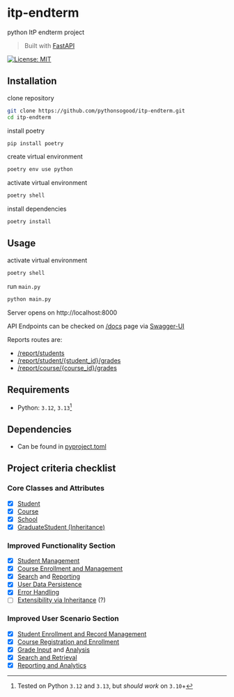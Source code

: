# itp-endterm

python ItP endterm project

> Built with [FastAPI](https://github.com/fastapi)

[![License: MIT](https://img.shields.io/badge/License-MIT-green.svg)](https://opensource.org/license/mit/)


## Installation

clone repository

```sh
git clone https://github.com/pythonsogood/itp-endterm.git
cd itp-endterm
```

install poetry
```sh
pip install poetry
```

create virtual environment

```sh
poetry env use python
```

activate virtual environment

```sh
poetry shell
```

install dependencies

```sh
poetry install
```

## Usage

activate virtual environment

```sh
poetry shell
```

run `main.py`

```sh
python main.py
```

Server opens on http://localhost:8000

API Endpoints can be checked on [/docs](http://localhost:8000/docs) page via [Swagger-UI](https://github.com/swagger-api/swagger-ui)

Reports routes are:
* [/report/students](http://localhost:8000/report/students)
* [/report/student/{student_id}/grades](http://localhost:8000/report/student/{student_id}/grades)
* [/report/course/{course_id}/grades](http://localhost:8000/report/course/{course_id}/grades)

## Requirements

* Python: `3.12`, `3.13`[^1]

[^1]: Tested on Python `3.12` and `3.13`, but *should work* on `3.10`+

## Dependencies

* Can be found in [pyproject.toml](/pyproject.toml)

## Project criteria checklist

### Core Classes and Attributes

- [x] [Student](/models/student.py)
- [x] [Course](/models/course.py)
- [x] [School](/config/school.py)
- [x] [GraduateStudent (Inheritance)](/models/student.py)

### Improved Functionality Section
- [x] [Student Management](/routes/student_route.py)
- [x] [Course Enrollment and Management](/routes/course_route.py)
- [x] [Search](/routes/student_route.py) and [Reporting](/routes/report_route.py)
- [x] [User Data Persistence](/config/config.py)
- [x] [Error Handling](/util/errors.py)
- [ ] [Extensibility via Inheritance](/models/student.py) (?)

### Improved User Scenario Section
- [x] [Student Enrollment and Record Management](/routes/student_route.py)
- [x] [Course Registration and Enrollment](/routes/course_route.py)
- [x] [Grade Input](/routes/student_route.py) and [Analysis](/routes/report_route.py)
- [x] [Search and Retrieval](/routes/student_route.py)
- [x] [Reporting and Analytics](/routes/report_route.py)
